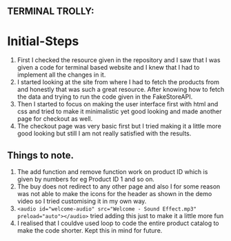 ## TERMINAL TROLLY:

# Initial-Steps
1. First I checked the resource given in the repository and I saw that I was given a code for terminal based website and I knew that I had to implement all the changes in it.
2. I started looking at the site from where I  had to fetch the products from and honestly that was such a great resource. After knowing how to fetch the data and trying to run the code given in the FakeStoreAPI.
3. Then I started to focus on making the user interface first with html and css and tried to make it minimalistic yet good looking and made another page for checkout as well.
4. The checkout page was very basic first but I tried making it a little more good looking but still I am not really satisfied with the results.

## Things to note.
1. The add function and remove function work on product ID which is given by numbers for eg Product ID 1 and so on.
2. The buy does not redirect to any other page and also I for some reason was not able to make the icons for the header as shown in the demo video so I tried customising it in my own way.
3. ``` <audio id="welcome-audio" src="Welcome - Sound Effect.mp3" preload="auto"></audio> ``` tried adding this just to make it a little more fun
4. I realised that I couldve used loop to code the entire product catalog to make the code shorter. Kept this in mind for future.
  
